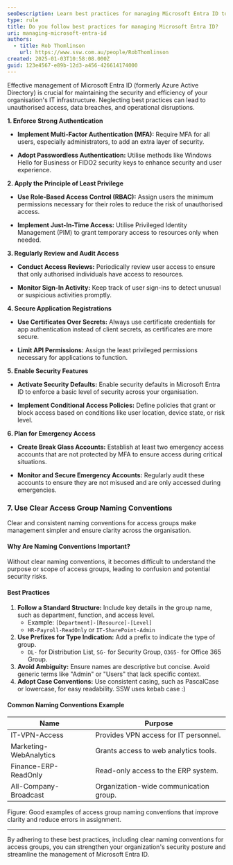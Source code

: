 ```yaml
---
seoDescription: Learn best practices for managing Microsoft Entra ID to enhance security and efficiency in your organization.
type: rule
title: Do you follow best practices for managing Microsoft Entra ID?
uri: managing-microsoft-entra-id
authors:
  - title: Rob Thomlinson
    url: https://www.ssw.com.au/people/RobThomlinson
created: 2025-01-03T10:58:08.000Z
guid: 123e4567-e89b-12d3-a456-426614174000
---
```


Effective management of Microsoft Entra ID (formerly Azure Active Directory) is crucial for maintaining the security and efficiency of your organisation's IT infrastructure. Neglecting best practices can lead to unauthorised access, data breaches, and operational disruptions. <!--endintro-->

**1. Enforce Strong Authentication**

- **Implement Multi-Factor Authentication (MFA):** Require MFA for all users, especially administrators, to add an extra layer of security.

- **Adopt Passwordless Authentication:** Utilise methods like Windows Hello for Business or FIDO2 security keys to enhance security and user experience.

**2. Apply the Principle of Least Privilege**

- **Use Role-Based Access Control (RBAC):** Assign users the minimum permissions necessary for their roles to reduce the risk of unauthorised access.

- **Implement Just-In-Time Access:** Utilise Privileged Identity Management (PIM) to grant temporary access to resources only when needed.

**3. Regularly Review and Audit Access**

- **Conduct Access Reviews:** Periodically review user access to ensure that only authorised individuals have access to resources.

- **Monitor Sign-In Activity:** Keep track of user sign-ins to detect unusual or suspicious activities promptly.

**4. Secure Application Registrations**

- **Use Certificates Over Secrets:** Always use certificate credentials for app authentication instead of client secrets, as certificates are more secure.

- **Limit API Permissions:** Assign the least privileged permissions necessary for applications to function.

**5. Enable Security Features**

- **Activate Security Defaults:** Enable security defaults in Microsoft Entra ID to enforce a basic level of security across your organisation.

- **Implement Conditional Access Policies:** Define policies that grant or block access based on conditions like user location, device state, or risk level.

**6. Plan for Emergency Access**

- **Create Break Glass Accounts:** Establish at least two emergency access accounts that are not protected by MFA to ensure access during critical situations.

- **Monitor and Secure Emergency Accounts:** Regularly audit these accounts to ensure they are not misused and are only accessed during emergencies.

### **7. Use Clear Access Group Naming Conventions**

Clear and consistent naming conventions for access groups make management simpler and ensure clarity across the organisation.

#### **Why Are Naming Conventions Important?**
Without clear naming conventions, it becomes difficult to understand the purpose or scope of access groups, leading to confusion and potential security risks.

#### **Best Practices**
1. **Follow a Standard Structure:** Include key details in the group name, such as department, function, and access level.
   - Example: `[Department]-[Resource]-[Level]`
   - `HR-Payroll-ReadOnly` or `IT-SharePoint-Admin`
2. **Use Prefixes for Type Indication:** Add a prefix to indicate the type of group.
   - `DL-` for Distribution List, `SG-` for Security Group, `O365-` for Office 365 Group.
3. **Avoid Ambiguity:** Ensure names are descriptive but concise. Avoid generic terms like "Admin" or "Users" that lack specific context.
4. **Adopt Case Conventions:** Use consistent casing, such as PascalCase or lowercase, for easy readability. SSW uses kebab case :)

#### **Common Naming Conventions Example**
| **Name**                | **Purpose**                               |
|--------------------------|-------------------------------------------|
| IT-VPN-Access           | Provides VPN access for IT personnel.    |
| Marketing-WebAnalytics  | Grants access to web analytics tools.    |
| Finance-ERP-ReadOnly    | Read-only access to the ERP system.       |
| All-Company-Broadcast   | Organization-wide communication group.   |

Figure: Good examples of access group naming conventions that improve clarity and reduce errors in assignment.

---

By adhering to these best practices, including clear naming conventions for access groups, you can strengthen your organization's security posture and streamline the management of Microsoft Entra ID.
